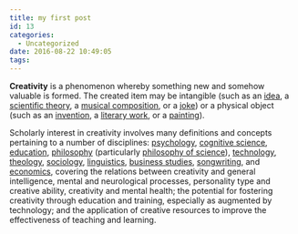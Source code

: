 ```yaml
---
title: my first post
id: 13
categories:
  - Uncategorized
date: 2016-08-22 10:49:05
tags:
---
```


**Creativity** is a phenomenon whereby something new and somehow valuable is formed. The created item may be intangible (such as an [idea](https://en.wikipedia.org/wiki/Idea "Idea"), a [scientific theory](https://en.wikipedia.org/wiki/Scientific_theory "Scientific theory"), a [musical composition](https://en.wikipedia.org/wiki/Musical_composition "Musical composition"), or a [joke](https://en.wikipedia.org/wiki/Joke "Joke")) or a physical object (such as an [invention](https://en.wikipedia.org/wiki/Invention "Invention"), a [literary work](https://en.wikipedia.org/wiki/Literary_work "Literary work"), or a [painting](https://en.wikipedia.org/wiki/Painting "Painting")).

Scholarly interest in creativity involves many definitions and concepts pertaining to a number of disciplines: [psychology](https://en.wikipedia.org/wiki/Psychology "Psychology"), [cognitive science](https://en.wikipedia.org/wiki/Cognitive_science "Cognitive science"), [education](https://en.wikipedia.org/wiki/Education "Education"), [philosophy](https://en.wikipedia.org/wiki/Philosophy "Philosophy") (particularly [philosophy of science](https://en.wikipedia.org/wiki/Philosophy_of_science "Philosophy of science")), [technology](https://en.wikipedia.org/wiki/Technology "Technology"), [theology](https://en.wikipedia.org/wiki/Theology "Theology"), [sociology](https://en.wikipedia.org/wiki/Sociology "Sociology"), [linguistics](https://en.wikipedia.org/wiki/Linguistics "Linguistics"), [business studies](https://en.wikipedia.org/wiki/Business_studies "Business studies"), [songwriting](https://en.wikipedia.org/wiki/Songwriting "Songwriting"), and [economics](https://en.wikipedia.org/wiki/Economics "Economics"), covering the relations between creativity and general intelligence, mental and neurological processes, personality type and creative ability, creativity and mental health; the potential for fostering creativity through education and training, especially as augmented by technology; and the application of creative resources to improve the effectiveness of teaching and learning.